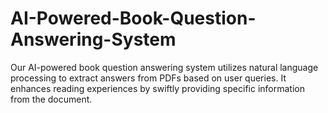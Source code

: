 # AI-Powered-Book-Question-Answering-System
Our AI-powered book question answering system utilizes natural language processing to extract answers from PDFs based on user queries. It enhances reading experiences by swiftly providing specific information from the document.
